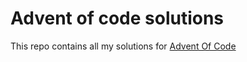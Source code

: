 # Advent of code solutions

This repo contains all my solutions for [Advent Of Code](https://adventofcode.com/) 
